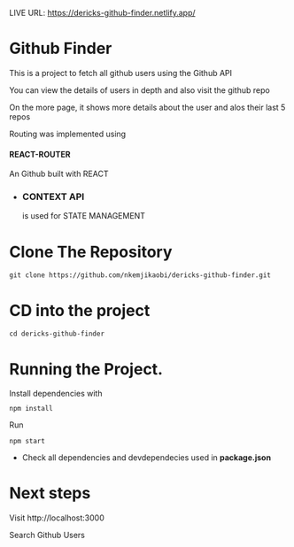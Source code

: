 LIVE URL:  https://dericks-github-finder.netlify.app/

<h1>Github Finder</h1>
<p>This is a project to fetch all github users using the Github API</p>
<p>You can view the details of users in depth and also visit the github repo</p>
<p>On the more page, it shows more details about the user and alos their last 5 repos</p>
<p>Routing was implemented using <h4>REACT-ROUTER</h4></p>

An Github built with REACT
* <h3>CONTEXT API</h3> is used for STATE MANAGEMENT

<h1>Clone The Repository</h1>
<code><pre>git clone https://github.com/nkemjikaobi/dericks-github-finder.git</pre></code>

<h1>CD into the project</h1>
<code><pre>cd dericks-github-finder</pre></code>

<h1>Running the Project.</h1>
Install dependencies with <code><pre>npm install</pre></code>

Run <code><pre>npm start</pre></code>

* Check all dependencies and devdependecies used in **package.json**

<h1>Next steps</h1>
Visit http://localhost:3000
<p>Search Github Users</p>

